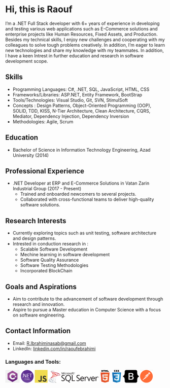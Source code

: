 
# Hi, this is Raouf

I’m a .NET Full Stack developer with 6+ years of experience in developing and testing various web applications such as E-Commerce solutions and enterprise projects like Human Resources, Fixed Assets, and Production. Besides my technical skills, I enjoy new challenges and cooperating with my colleagues to solve tough problems creatively. In addition, I’m eager to learn new technologies and share my knowledge with my teammates. In addition, I have a keen Intrest in further education and research in software development scope.


## Skills
- Programming Languages: C#, .NET, SQL, JavaScript, HTML, CSS
- Frameworks/Libraries: ASP.NET, Entity Framework, BootStrap
- Tools/Technologies: Visual Studio, Git, SVN, StimulSoft
- Concepts : Design Patterns, Object-Oriented Programming (OOP), SOLID, TDD, KISS, N-Tier Architecture, Clean Architecture, CQRS, Mediator, Dependency Injection, Dependency Inversion
- Methodologies: Agile, Scrum

## Education
- Bachelor of Science in Information Technology Engineering, Azad University (2014)

## Professional Experience
- .NET Developer at ERP and E-Commerce Solutions in Vatan Zarin Industrial Group (2017 - Present)
  - Trained and onboarded newcomers to several projects.
  - Collaborated with cross-functional teams to deliver high-quality software solutions.

## Research Interests
- Currently exploring topics such as unit testing, software architecture and design patterns.
- Intrested in conduction research in :
  - Scalable Software Development
  - Mechine learning in software development
  - Software Quality Assurance
  - Software Testing Methodologies
  - Incorporated BlockChain

## Goals and Aspirations
- Aim to contribute to the advancement of software development through research and innovation.
- Aspire to pursue a Master education in Computer Science with a focus on software engineering.

## Contact Information
- Email: R.Ibrahiminasab@gmail.com
- LinkedIn: [linkedin.com/in/raoufebrahimi](https://www.linkedin.com/in/raoufebrahimi)

### Languages and Tools:
<p dir="auto">
  <code><img height="40" src="https://github.com/RaoufEbrahimi/RaoufEbrahimi/blob/main/CSharp_Icon.png?raw=true" alt="terminal" style="max-width: 100%;"></code>
  <code><img height="40" src="https://github.com/RaoufEbrahimi/RaoufEbrahimi/blob/main/net_core.svg.png?raw=true" alt="terminal" style="max-width: 100%;"></code>
  <code><img height="40" src="https://github.com/RaoufEbrahimi/RaoufEbrahimi/blob/main/JavaScript.png?raw=true" alt="terminal" style="max-width: 100%;"></code>
  <code><img height="40" src="https://github.com/RaoufEbrahimi/RaoufEbrahimi/blob/main/SQLServer_Icon.png?raw=true" alt="terminal" style="max-width: 100%;"></code>
  <code><img height="40" src="https://github.com/RaoufEbrahimi/RaoufEbrahimi/blob/main/HTML_Icon.png?raw=true" alt="terminal" style="max-width: 100%;"></code>
  <code><img height="40" src="https://github.com/RaoufEbrahimi/RaoufEbrahimi/blob/main/CSS_Icon.png?raw=true" alt="terminal" style="max-width: 100%;"></code>
  <code><img height="40" src="https://github.com/RaoufEbrahimi/RaoufEbrahimi/blob/main/bootstrap_icon.png?raw=true" alt="terminal" style="max-width: 100%;"></code>
  <code><img height="40" src="https://github.com/RaoufEbrahimi/RaoufEbrahimi/blob/main/PostMan_Icon.png?raw=true" alt="terminal" style="max-width: 100%;"></code>
</p>
<!--
Here are some ideas to get you started:

- 🔭 I’m currently working on ...
- 🌱 I’m currently learning ...
- 👯 I’m looking to collaborate on ...
- 🤔 I’m looking for help with ...
- 💬 Ask me about ...
- 📫 How to reach me: ...
- 😄 Pronouns: ...
- ⚡ Fun fact: ...

-->
